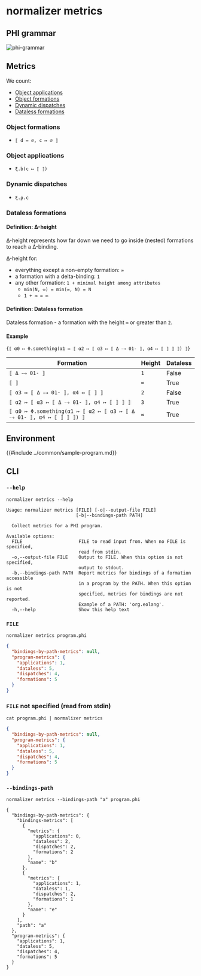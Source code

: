 # normalizer metrics

## PHI grammar

![phi-grammar](../media/phi-grammar.png)

## Metrics

We count:

- [Object applications](#object-applications)
- [Object formations](#object-formations)
- [Dynamic dispatches](#dynamic-dispatches)
- [Dataless formations](#dataless-formations)

### Object formations

- `⟦ d ↦ ∅, c ↦ ∅ ⟧`

### Object applications

- `ξ.b(c ↦ ⟦ ⟧)`

### Dynamic dispatches

- `ξ.ρ.c`

### Dataless formations

#### Definition: Δ-height

Δ-height represents how far down we need to go inside (nested) formations to reach a Δ-binding.

Δ-height for:

- everything except a non-empty formation: `∞`
- a formation with a delta-binding: `1`
- any other formation: `1 + minimal height among attributes`
  - `min(N, ∞) = min(∞, N) = N`
  - `1 + ∞ = ∞`

#### Definition: Dataless formation

Dataless formation - a formation with the height `∞` or greater than `2`.

#### Example

```console
{⟦ α0 ↦ Φ.something(α1 ↦ ⟦ α2 ↦ ⟦ α3 ↦ ⟦ Δ ⤍ 01- ⟧, α4 ↦ ⟦ ⟧ ⟧ ⟧) ⟧}
```

| Formation                                                            | Height | Dataless |
| -------------------------------------------------------------------- | ------ | -------- |
| `⟦ Δ ⤍ 01- ⟧`                                                        | `1`    | False    |
| `⟦ ⟧`                                                                | `∞`    | True     |
| `⟦ α3 ↦ ⟦ Δ ⤍ 01- ⟧, α4 ↦ ⟦ ⟧ ⟧`                                     | `2`    | False    |
| `⟦ α2 ↦ ⟦ α3 ↦ ⟦ Δ ⤍ 01- ⟧, α4 ↦ ⟦ ⟧ ⟧ ⟧`                            | `3`    | True     |
| `⟦ α0 ↦ Φ.something(α1 ↦ ⟦ α2 ↦ ⟦ α3 ↦ ⟦ Δ ⤍ 01- ⟧, α4 ↦ ⟦ ⟧ ⟧ ⟧) ⟧` | `∞`    | True     |

## Environment

{{#include ../common/sample-program.md}}

## CLI

### `--help`

```$ as console
normalizer metrics --help
```

```console
Usage: normalizer metrics [FILE] [-o|--output-file FILE]
                          [-b|--bindings-path PATH]

  Collect metrics for a PHI program.

Available options:
  FILE                     FILE to read input from. When no FILE is specified,
                           read from stdin.
  -o,--output-file FILE    Output to FILE. When this option is not specified,
                           output to stdout.
  -b,--bindings-path PATH  Report metrics for bindings of a formation accessible
                           in a program by the PATH. When this option is not
                           specified, metrics for bindings are not reported.
                           Example of a PATH: 'org.eolang'.
  -h,--help                Show this help text
```

### `FILE`

```$ as json
normalizer metrics program.phi
```

```json
{
  "bindings-by-path-metrics": null,
  "program-metrics": {
    "applications": 1,
    "dataless": 5,
    "dispatches": 4,
    "formations": 5
  }
}
```

### `FILE` not specified (read from stdin)

```$ as json
cat program.phi | normalizer metrics
```

```json
{
  "bindings-by-path-metrics": null,
  "program-metrics": {
    "applications": 1,
    "dataless": 5,
    "dispatches": 4,
    "formations": 5
  }
}
```

### `--bindings-path`

```$ as console
normalizer metrics --bindings-path "a" program.phi
```

```console
{
  "bindings-by-path-metrics": {
    "bindings-metrics": [
      {
        "metrics": {
          "applications": 0,
          "dataless": 2,
          "dispatches": 2,
          "formations": 2
        },
        "name": "b"
      },
      {
        "metrics": {
          "applications": 1,
          "dataless": 1,
          "dispatches": 2,
          "formations": 1
        },
        "name": "e"
      }
    ],
    "path": "a"
  },
  "program-metrics": {
    "applications": 1,
    "dataless": 5,
    "dispatches": 4,
    "formations": 5
  }
}
```
